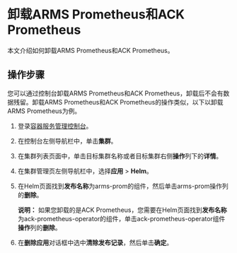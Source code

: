 # 卸载ARMS Prometheus和ACK Prometheus

本文介绍如何卸载ARMS Prometheus和ACK Prometheus。

## 操作步骤

您可以通过控制台卸载ARMS Prometheus和ACK Prometheus，卸载后不会有数据残留。卸载ARMS Prometheus和ACK Prometheus的操作类似，以下以卸载ARMS Prometheus为例。

1.  登录[容器服务管理控制台](https://cs.console.aliyun.com)。

2.  在控制台左侧导航栏中，单击**集群**。

3.  在集群列表页面中，单击目标集群名称或者目标集群右侧**操作**列下的**详情**。

4.  在集群管理页左侧导航栏中，选择**应用** \> **Helm**。

5.  在Helm页面找到**发布名称**为arms-prom的组件，然后单击arms-prom操作列的**删除**。

    **说明：** 如果您卸载的是ACK Prometheus，您需要在Helm页面找到**发布名称**为ack-prometheus-operator的组件，单击ack-prometheus-operator组件**操作**列的**删除**。

6.  在**删除应用**对话框中选中**清除发布记录**，然后单击**确定**。


